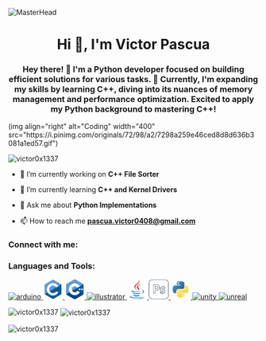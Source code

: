 ![MasterHead](https://cdn.wallpapersafari.com/84/22/Jz6bAs.gif)
<h1 align="center">Hi 👋, I'm Victor Pascua</h1>
<h3 align="center">Hey there! 👋 I'm a Python developer focused on building efficient solutions for various tasks. 🐍 Currently, I'm expanding my skills by learning C++, diving into its nuances of memory management and performance optimization. Excited to apply my Python background to mastering C++!</h3>
(img align="right" alt="Coding" width="400" src="https://i.pinimg.com/originals/72/98/a2/7298a259e46ced8d8d636b3081a1ed57.gif")
<p align="left"> <img src="https://komarev.com/ghpvc/?username=victor0x1337&label=Profile%20views&color=0e75b6&style=flat" alt="victor0x1337" /> </p>

- 🔭 I’m currently working on **C++ File Sorter**

- 🌱 I’m currently learning **C++ and Kernel Drivers**

- 💬 Ask me about **Python Implementations**

- 📫 How to reach me **pascua.victor0408@gmail.com**

<h3 align="left">Connect with me:</h3>
<p align="left">
</p>

<h3 align="left">Languages and Tools:</h3>
<p align="left"> <a href="https://www.arduino.cc/" target="_blank" rel="noreferrer"> <img src="https://cdn.worldvectorlogo.com/logos/arduino-1.svg" alt="arduino" width="40" height="40"/> </a> <a href="https://www.cprogramming.com/" target="_blank" rel="noreferrer"> <img src="https://raw.githubusercontent.com/devicons/devicon/master/icons/c/c-original.svg" alt="c" width="40" height="40"/> </a> <a href="https://www.w3schools.com/cpp/" target="_blank" rel="noreferrer"> <img src="https://raw.githubusercontent.com/devicons/devicon/master/icons/cplusplus/cplusplus-original.svg" alt="cplusplus" width="40" height="40"/> </a> <a href="https://www.adobe.com/in/products/illustrator.html" target="_blank" rel="noreferrer"> <img src="https://www.vectorlogo.zone/logos/adobe_illustrator/adobe_illustrator-icon.svg" alt="illustrator" width="40" height="40"/> </a> <a href="https://www.java.com" target="_blank" rel="noreferrer"> <img src="https://raw.githubusercontent.com/devicons/devicon/master/icons/java/java-original.svg" alt="java" width="40" height="40"/> </a> <a href="https://www.photoshop.com/en" target="_blank" rel="noreferrer"> <img src="https://raw.githubusercontent.com/devicons/devicon/master/icons/photoshop/photoshop-line.svg" alt="photoshop" width="40" height="40"/> </a> <a href="https://www.python.org" target="_blank" rel="noreferrer"> <img src="https://raw.githubusercontent.com/devicons/devicon/master/icons/python/python-original.svg" alt="python" width="40" height="40"/> </a> <a href="https://unity.com/" target="_blank" rel="noreferrer"> <img src="https://www.vectorlogo.zone/logos/unity3d/unity3d-icon.svg" alt="unity" width="40" height="40"/> </a> <a href="https://unrealengine.com/" target="_blank" rel="noreferrer"> <img src="https://raw.githubusercontent.com/kenangundogan/fontisto/036b7eca71aab1bef8e6a0518f7329f13ed62f6b/icons/svg/brand/unreal-engine.svg" alt="unreal" width="40" height="40"/> </a> </p>

<p><img align="left" src="https://github-readme-stats.vercel.app/api/top-langs?username=victor0x1337&show_icons=true&locale=en&layout=compact" alt="victor0x1337" /></p>

<p>&nbsp;<img align="center" src="https://github-readme-stats.vercel.app/api?username=victor0x1337&show_icons=true&locale=en" alt="victor0x1337" /></p>

<p><img align="center" src="https://github-readme-streak-stats.herokuapp.com/?user=victor0x1337&" alt="victor0x1337" /></p>
